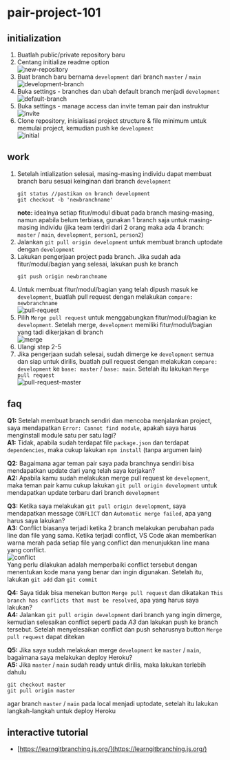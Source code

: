 # pair-project-101

## initialization
1. Buatlah public/private repository baru
2. Centang initialize readme option  
	![new-repository](assets/new-repository.png)
3. Buat branch baru bernama `development` dari branch `master` / `main`  
	![development-branch](assets/development-branch.png)
4. Buka settings - branches dan ubah default branch menjadi `development`  
	![default-branch](assets/default-branch.png)
5. Buka settings - manage access dan invite teman pair dan instruktur  
	![invite](assets/invite.png)
6. Clone repository, inisialisasi project structure & file minimum untuk memulai project, kemudian push ke `development`  
	![initial](assets/initial.png)

## work
1. Setelah intialization selesai, masing-masing individu dapat membuat branch baru sesuai keinginan dari branch `development`
	```
	git status //pastikan on branch development
	git checkout -b 'newbranchname'
	```
	**note:** idealnya setiap fitur/modul dibuat pada branch masing-masing, namun apabila belum terbiasa, gunakan 1 branch saja untuk masing-masing individu (jika team terdiri dari 2 orang maka ada 4 branch: `master` / `main`, `development`, `person1`, `person2`)
2. Jalankan `git pull origin development` untuk membuat branch uptodate dengan `development`
3. Lakukan pengerjaan project pada branch. Jika sudah ada fitur/modul/bagian yang selesai, lakukan push ke branch
	```
	git push origin newbranchname
	```
4. Untuk membuat fitur/modul/bagian yang telah dipush masuk ke `development`, buatlah pull request dengan melakukan `compare: newbranchname`  
	![pull-request](assets/pull-request.png)
5. Pilih `Merge pull request` untuk menggabungkan fitur/modul/bagian ke `development`. Setelah merge, `development` memiliki fitur/modul/bagian yang tadi dikerjakan di branch  
	![merge](assets/merge.png)
6. Ulangi step 2-5
7. Jika pengerjaan sudah selesai, sudah dimerge ke `development` semua dan siap untuk dirilis, buatlah pull request dengan melakukan `compare: development` ke `base: master` / `base: main`. Setelah itu lakukan `Merge pull request`  
	![pull-request-master](assets/pull-request-master.png)

## faq
**Q1:** Setelah membuat branch sendiri dan mencoba menjalankan project, saya mendapatkan `Error: Cannot find module`, apakah saya harus menginstall module satu per satu lagi?  
**A1:** Tidak, apabila sudah terdapat file `package.json` dan terdapat `dependencies`, maka cukup lakukan `npm install` (tanpa argumen lain)

**Q2:** Bagaimana agar teman pair saya pada branchnya sendiri bisa mendapatkan update dari yang telah saya kerjakan?  
**A2:** Apabila kamu sudah melakukan merge pull request ke `development`, maka teman pair kamu cukup lakukan `git pull origin development` untuk mendapatkan update terbaru dari branch `development`

**Q3:** Ketika saya melakukan `git pull origin development`, saya mendapatkan message `CONFLICT` dan `Automatic merge failed`, apa yang harus saya lakukan?  
**A3:** Conflict biasanya terjadi ketika 2 branch melakukan perubahan pada line dan file yang sama. Ketika terjadi conflict, VS Code akan memberikan warna merah pada setiap file yang conflict dan menunjukkan line mana yang conflict.  
	![conflict](assets/conflict.png)  
Yang perlu dilakukan adalah memperbaiki conflict tersebut dengan menentukan kode mana yang benar dan ingin digunakan. Setelah itu, lakukan `git add` dan `git commit`

**Q4:** Saya tidak bisa menekan button `Merge pull request` dan dikatakan `This branch has conflicts that must be resolved`, apa yang harus saya lakukan?  
**A4:** Jalankan `git pull origin development` dari branch yang ingin dimerge, kemudian selesaikan conflict seperti pada *A3* dan lakukan push ke branch tersebut. Setelah menyelesaikan conflict dan push seharusnya button `Merge pull request` dapat ditekan

**Q5:** Jika saya sudah melakukan merge `development` ke `master` / `main`, bagaimana saya melakukan deploy Heroku?  
**A5:** Jika `master` / `main` sudah ready untuk dirilis, maka lakukan terlebih dahulu
```
git checkout master
git pull origin master
```
agar branch `master` / `main` pada local menjadi uptodate, setelah itu lakukan langkah-langkah untuk deploy Heroku

## interactive tutorial
- [https://learngitbranching.js.org/](https://learngitbranching.js.org/)

